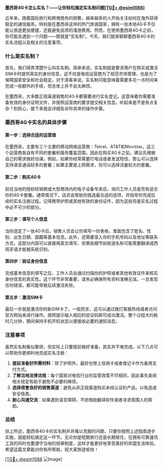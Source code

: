 **墨西哥4G卡怎么实名？——让你轻松搞定实名制问题[[TG💪+ @esim1088](https://t.me/s/esim1088)]**

近年来，随着国际旅行和跨境商务的频繁，越来越多的人开始关注如何在海外获得稳定的通信服务。特别是在墨西哥这样的热门旅游国家，拥有一张本地4G卡不仅能让旅途更加便捷，还能避免高昂的漫游费用。然而，在使用墨西哥4G卡之前，你可能会遇到一个问题——那就是“实名制”。今天，我们就来聊聊墨西哥4G卡的实名流程以及相关的注意事项。

### 什么是实名制？

首先，我们得弄清楚什么叫实名制。简单来说，实名制就是要求用户在购买或激活SIM卡时提供真实的身份信息。这不仅是电信运营商为了规范市场管理，也是为了保障国家安全和社会稳定。对于游客来说，实名制可能意味着需要多花一点时间来完成一些额外的手续，但总体上并不会太麻烦。

在墨西哥，大多数正规渠道销售的4G卡都需要进行实名登记。这意味着你需要准备有效的身份证明文件，并按照运营商的要求提交相关信息。听起来是不是有点复杂？别担心，接下来我会详细告诉你具体的操作步骤。

### 墨西哥4G卡实名的具体步骤

#### 第一步：选择合适的运营商

在墨西哥，主要有三个主要的移动网络运营商：Telcel、AT&T和Movistar。这三个运营商各自有不同的套餐和服务覆盖范围，因此在购买4G卡之前，建议先根据自己的需求做好功课。例如，如果你经常需要打电话或者发送短信，那么可以选择支持语音通话较多的套餐；如果主要是上网需求，则可以选择流量较大的套餐。

#### 第二步：购买4G卡

前往当地的授权经销商或大型商场内的电子设备专卖店，询问工作人员是否有适合你的4G卡套餐。通常情况下，店员会帮助你挑选最合适的选项，并指导你完成后续的实名注册过程。记得携带护照或其他有效的身份证件，因为这些将是实名过程中必不可少的部分。

#### 第三步：填写个人信息

当你选定了一张4G卡后，销售人员会让你填写一份表格，里面包含了姓名、性别、出生日期、国籍等基本信息。此外，还需要录入你的手机号码以及地址等联系方式。这部分内容可以直接用英文填写，但某些细节如街道名称可能需要翻译成西班牙语才能被系统识别。

#### 第四步：验证身份信息

完成基本信息的填写之后，工作人员会通过扫描你的护照或者其他有效证件来核实身份信息的真实性。这个环节非常重要，请务必确保所有资料准确无误。一旦发现任何错误，都可能导致后续激活失败。

#### 第五步：激活SIM卡

最后一步就是激活你的新SIM卡了。一般而言，这可以通过拨打客服热线或者访问官方网站来进行操作。按照提示输入相应的验证码即可成功激活。整个过程大约耗时几分钟，期间保持手机开机状态以便接收必要的通知消息。

### 注意事项

虽然实名制看似繁琐，但实际上只要提前做好准备，其实并不难完成。以下几点可以帮助你更顺利地完成实名注册：

1. **提前准备好所需材料**：除了护照外，最好也带上信用卡或者借记卡作为备用支付方式。
2. **了解当地法律法规**：每个国家对电信行业的监管政策不尽相同，因此事先查阅相关规定有助于避免不必要的麻烦。
3. **选择信誉良好的销售渠道**：避免从非正规渠道购买未经认证的产品，以免造成安全隐患。
4. **耐心沟通交流**：如果遇到语言障碍，不妨借助翻译软件或者寻求周围人的帮助。

### 总结

综上所述，墨西哥4G卡的实名制并非难以克服的问题，只要你按照上述指南逐步实施，就能轻松搞定这一环节。无论你是短期旅行还是长期居住，在拥有可靠通讯工具的同时也要遵守当地的规章制度，这样才能更好地享受美好的异国生活体验。希望这篇文章能对你有所帮助，祝大家旅途愉快！

[[TG💪+ @esim1088](https://t.me/s/esim1088) ![Image](https://i.postimg.cc/4NQfJmqS/Snipaste-2025-05-13-00-14-12.png)]